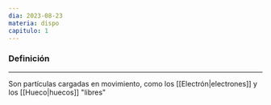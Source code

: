 ```yaml
---
dia: 2023-08-23
materia: dispo
capitulo: 1
---
```

### Definición
---
Son partículas cargadas en movimiento, como los [[Electrón|electrones]] y los [[Hueco|huecos]] "libres"